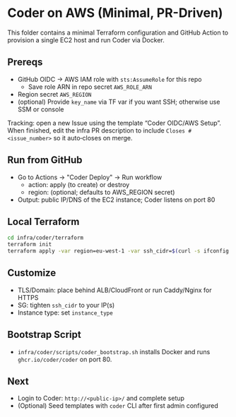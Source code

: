 # Coder on AWS (Minimal, PR-Driven)

This folder contains a minimal Terraform configuration and GitHub Action to provision a single EC2 host and run Coder via Docker.

## Prereqs
- GitHub OIDC → AWS IAM role with `sts:AssumeRole` for this repo
  - Save role ARN in repo secret `AWS_ROLE_ARN`
- Region secret `AWS_REGION`
- (optional) Provide `key_name` via TF var if you want SSH; otherwise use SSM or console

Tracking: open a new Issue using the template “Coder OIDC/AWS Setup”. When finished, edit the infra PR description to include `Closes #<issue_number>` so it auto‑closes on merge.

## Run from GitHub
- Go to Actions → "Coder Deploy" → Run workflow
  - action: apply (to create) or destroy
  - region: (optional; defaults to AWS_REGION secret)
- Output: public IP/DNS of the EC2 instance; Coder listens on port 80

## Local Terraform
```bash
cd infra/coder/terraform
terraform init
terraform apply -var region=eu-west-1 -var ssh_cidr=$(curl -s ifconfig.me)/32
```

## Customize
- TLS/Domain: place behind ALB/CloudFront or run Caddy/Nginx for HTTPS
- SG: tighten `ssh_cidr` to your IP(s)
- Instance type: set `instance_type`

## Bootstrap Script
- `infra/coder/scripts/coder_bootstrap.sh` installs Docker and runs `ghcr.io/coder/coder` on port 80.

## Next
- Login to Coder: `http://<public-ip>/` and complete setup
- (Optional) Seed templates with `coder` CLI after first admin configured
